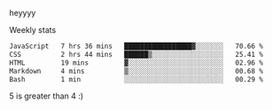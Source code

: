 heyyyy

Weekly stats
<!--START_SECTION:waka-->

```txt
JavaScript   7 hrs 36 mins   █████████████████▓░░░░░░░   70.66 %
CSS          2 hrs 44 mins   ██████▒░░░░░░░░░░░░░░░░░░   25.41 %
HTML         19 mins         ▓░░░░░░░░░░░░░░░░░░░░░░░░   02.96 %
Markdown     4 mins          ▒░░░░░░░░░░░░░░░░░░░░░░░░   00.68 %
Bash         1 min           ░░░░░░░░░░░░░░░░░░░░░░░░░   00.29 %
```

<!--END_SECTION:waka-->
5 is greater than 4 :)
